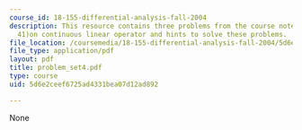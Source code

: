 ```yaml
---
course_id: 18-155-differential-analysis-fall-2004
description: This resource contains three problems from the course notes (29, 40 and
  41)on continuous linear operator and hints to solve these problems.
file_location: /coursemedia/18-155-differential-analysis-fall-2004/5d6e2ceef6725ad4331bea07d12ad892_problem_set4.pdf
file_type: application/pdf
layout: pdf
title: problem_set4.pdf
type: course
uid: 5d6e2ceef6725ad4331bea07d12ad892

---
```

None